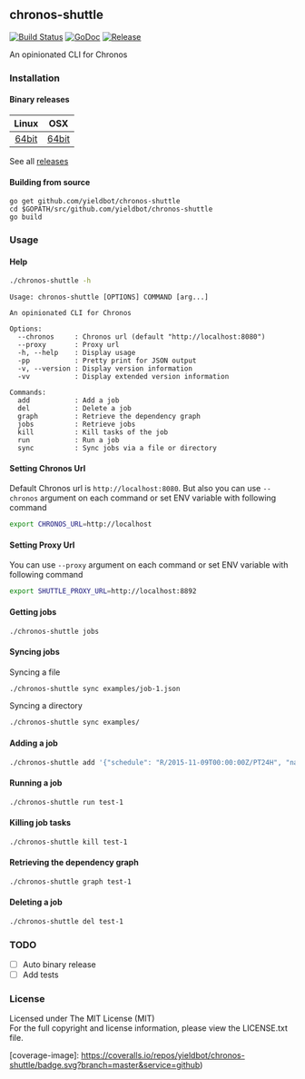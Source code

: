## chronos-shuttle

[![Build Status][travis-image]][travis-url] [![GoDoc][godoc-image]][godoc-url] [![Release][release-image]][release-url]

An opinionated CLI for Chronos

### Installation

#### Binary releases

| Linux | OSX |
|:---:|:---:|
| [64bit][download-linux-amd64-url] | [64bit][download-osx-amd64-url] |

See all [releases](https://github.com/yieldbot/chronos-shuttle/releases)

#### Building from source
```
go get github.com/yieldbot/chronos-shuttle
cd $GOPATH/src/github.com/yieldbot/chronos-shuttle
go build
```

### Usage

#### Help

```bash
./chronos-shuttle -h
```
```
Usage: chronos-shuttle [OPTIONS] COMMAND [arg...]

An opinionated CLI for Chronos

Options:
  --chronos     : Chronos url (default "http://localhost:8080")
  --proxy       : Proxy url
  -h, --help    : Display usage
  -pp           : Pretty print for JSON output
  -v, --version : Display version information
  -vv           : Display extended version information

Commands:
  add           : Add a job
  del           : Delete a job
  graph         : Retrieve the dependency graph
  jobs          : Retrieve jobs
  kill          : Kill tasks of the job
  run           : Run a job
  sync          : Sync jobs via a file or directory
```

#### Setting Chronos Url

Default Chronos url is `http://localhost:8080`. But also you can use `--chronos` argument on each
command or set ENV variable with following command

```bash
export CHRONOS_URL=http://localhost
```

#### Setting Proxy Url

You can use `--proxy` argument on each command or set ENV variable with following command

```bash
export SHUTTLE_PROXY_URL=http://localhost:8892
```


#### Getting jobs

```bash
./chronos-shuttle jobs
```

#### Syncing jobs

Syncing a file
```bash
./chronos-shuttle sync examples/job-1.json
```

Syncing a directory
```bash
./chronos-shuttle sync examples/
```

#### Adding a job

```bash
./chronos-shuttle add '{"schedule": "R/2015-11-09T00:00:00Z/PT24H", "name": "test-1", "epsilon": "PT30M", "command": "echo test-1 && sleep 60", "owner": "localhost@localhsot", "async": false}'
```

#### Running a job

```bash
./chronos-shuttle run test-1
```

#### Killing job tasks

```bash
./chronos-shuttle kill test-1
```

#### Retrieving the dependency graph

```bash
./chronos-shuttle graph test-1
```

#### Deleting a job

```bash
./chronos-shuttle del test-1
```

### TODO

- [ ] Auto binary release
- [ ] Add tests

### License

Licensed under The MIT License (MIT)  
For the full copyright and license information, please view the LICENSE.txt file.

[travis-url]: https://travis-ci.org/yieldbot/chronos-shuttle
[travis-image]: https://travis-ci.org/yieldbot/chronos-shuttle.svg?branch=master

[godoc-url]: https://godoc.org/github.com/yieldbot/chronos-shuttle
[godoc-image]: https://godoc.org/github.com/yieldbot/chronos-shuttle?status.svg

[release-url]: https://github.com/yieldbot/chronos-shuttle/releases/tag/v1.2.2
[release-image]: https://img.shields.io/badge/release-v1.2.2-blue.svg

[coverage-url]: https://coveralls.io/github/yieldbot/chronos-shuttle?branch=master
[coverage-image]: https://coveralls.io/repos/yieldbot/chronos-shuttle/badge.svg?branch=master&service=github)

[download-linux-amd64-url]: https://github.com/yieldbot/chronos-shuttle/releases/download/v1.2.2/chronos-shuttle-linux-amd64.zip
[download-osx-amd64-url]: https://github.com/yieldbot/chronos-shuttle/releases/download/v1.2.2/chronos-shuttle-osx-amd64.zip